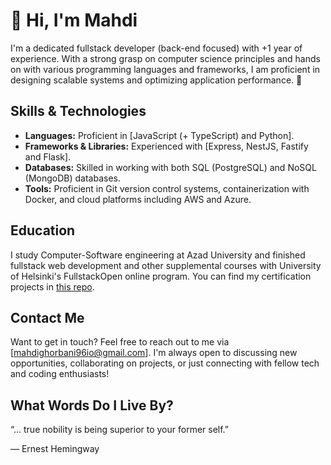 # 💫 Hi, I'm Mahdi

I'm a dedicated fullstack developer (back-end focused) with +1 year of experience. With a strong grasp on computer science principles and hands on  with various programming languages and frameworks, I am proficient in designing scalable systems and optimizing application performance. 🚀

## Skills & Technologies

- **Languages:** Proficient in [JavaScript (+ TypeScript) and Python].
- **Frameworks & Libraries:** Experienced with [Express, NestJS, Fastify and Flask].
- **Databases:** Skilled in working with both SQL (PostgreSQL) and NoSQL (MongoDB) databases.
- **Tools:** Proficient in Git version control systems, containerization with Docker, and cloud platforms including AWS and Azure.

## Education

I study Computer-Software engineering at Azad University and finished fullstack web development and other supplemental courses with University of Helsinki's FullstackOpen online program. You can find my certification projects in [this repo](https://github.com/adrian-qorbani/fullstackopen).


## Contact Me

Want to get in touch? Feel free to reach out to me via [mahdighorbani96io@gmail.com]. I'm always open to discussing new opportunities, collaborating on projects, or just connecting with fellow tech and coding enthusiasts!

## What Words Do I Live By?

“... true nobility is being superior to your former self.”

― Ernest Hemingway